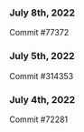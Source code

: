 ### July 8th, 2022

Commit #77372

### July 5th, 2022

Commit #314353


### July 4th, 2022

Commit #72281
